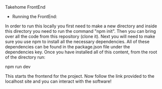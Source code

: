 Takehome FrontEnd

- Running the FrontEnd:

In order to run this locally you first need to make a new directory and inside this directory you need to run the command "npm init". Then you can bring over all the code from this repository (clone it). Next you will need to make sure you use npm to install all the necessary dependencies. All of these dependencies can be found in the package.json file under the dependencies key. Once you have installed all of this content, from the root of the directory run:

npm run dev

This starts the frontend for the project. Now follow the link provided to the localhost site and you can interact with the software!
